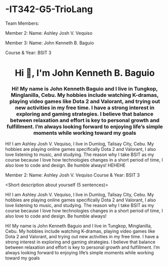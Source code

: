 # -IT342-G5-TrioLang

Team Members:


Member 2:
Name: Ashley Josh V. Vequiso

Member 3:
Name: John Kenneth B. Baguio

Course & Year: BSIT 3

<h1 align="center">Hi 👋, I'm John Kenneth B. Baguio</h1>
<h3 align="center">Hi! My name is John Kenneth Baguio and I live in Tungkop, Minglanilla, Cebu. My hobbies include watching K-dramas, playing video games like Dota 2 and Valorant, and trying out new activities in my free time. I have a strong interest in exploring and gaming strategies. I believe that balance between relaxation and effort is key to personal growth and fulfillment. I’m always looking forward to enjoying life’s simple moments while working toward my goals</h3>


Hi! I am Ashley Josh V. Vequiso, I live in Dumlog, Talisay City, Cebu. My hobbies are playing online games specifically Dota 2 and Valorant, I also love listening to music, and studying. The reason why I take BSIT as my course because I love how technologies changes in a short period of time, I also love to code and design. Be humble always! HEHEHE

Member 2:
Name: Ashley Josh V. Vequiso
Course & Year: BSIT 3

<Short description about yourself (5 sentences)>

Hi! I am Ashley Josh V. Vequiso, I live in Dumlog, Talisay City, Cebu. My hobbies are playing online games specifically Dota 2 and Valorant, I also love listening to music, and studying. The reason why I take BSIT as my course because I love how technologies changes in a short period of time, I also love to code and design. Be humble always!

Hi! My name is John Kenneth Baguio and I live in Tungkop, Minglanilla, Cebu. My hobbies include watching K-dramas, playing video games like Dota 2 and Valorant, and trying out new activities in my free time. I have a strong interest in exploring and gaming strategies. I believe that balance between relaxation and effort is key to personal growth and fulfillment. I’m always looking forward to enjoying life’s simple moments while working toward my goals

